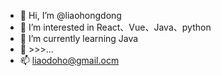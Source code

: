 - 👋 Hi, I’m @liaohongdong
- 👀 I’m interested in React、Vue、Java、python
- 🌱 I’m currently learning Java
- 💞️ >>>...
- 📫 liaodoho@gmail.ocm

<!---
liaohongdong/liaohongdong is a ✨ special ✨ repository because its `README.md` (this file) appears on your GitHub profile.
You can click the Preview link to take a look at your changes.
--->

